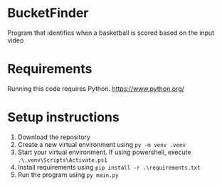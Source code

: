 # BucketFinder
Program that identifies when a basketball is scored based on the input video

# Requirements
Running this code requires Python.
https://www.python.org/

# Setup instructions

1. Download the repository
2. Create a new virtual environment using `py -m venv .venv`
3. Start your virtual environment. If using powershell, execute `.\.venv\Scripts\Activate.ps1`
4. Install requirements using `pip install -r .\requirements.txt`
5. Run the program using `py main.py`